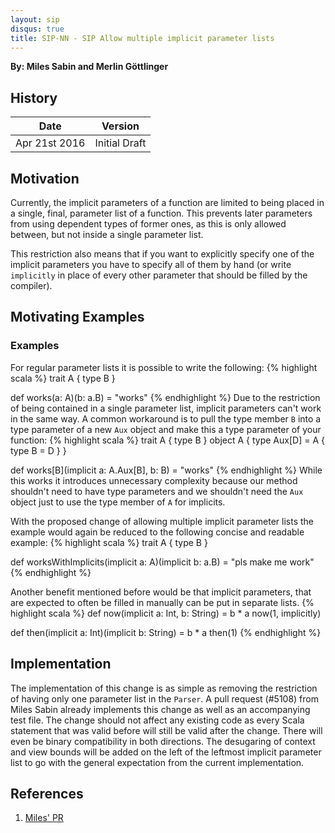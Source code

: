 ```yaml
---
layout: sip
disqus: true
title: SIP-NN - SIP Allow multiple implicit parameter lists
---
```


**By: Miles Sabin and Merlin Göttlinger**

## History

| Date          | Version       |
|---------------|---------------|
| Apr 21st 2016 | Initial Draft |

## Motivation

Currently, the implicit parameters of a function are limited to being placed in a single, final, parameter list of a function. This prevents later parameters from using dependent types of former ones, as this is only allowed between, but not inside a single parameter list. 

This restriction also means that if you want to explicitly specify one of the implicit parameters you have to specify all of them by hand (or write `implicitly` in place of every other parameter that should be filled by the compiler).

## Motivating Examples

### Examples

For regular parameter lists it is possible to write the following:
{% highlight scala %}
trait A { type B }

def works(a: A)(b: a.B) = "works"
{% endhighlight %}
Due to the restriction of being contained in a single parameter list, implicit parameters can't work in the same way. A common workaround is to pull the type member `B` into a type parameter of a new `Aux` object and make this a type parameter of your function:
{% highlight scala %}
trait A { type B }
object A { type Aux[D] = A { type B = D } }

def works[B](implicit a: A.Aux[B], b: B) = "works"
{% endhighlight %}
While this works it introduces unnecessary complexity because our method shouldn't need to have type parameters and we shouldn't need the `Aux` object just to use the type member of `A` for implicits.

With the proposed change of allowing multiple implicit parameter lists the example would again be reduced to the following concise and readable example:
{% highlight scala %}
trait A { type B }

def worksWithImplicits(implicit a: A)(implicit b: a.B) = "pls make me work"
{% endhighlight %}

Another benefit mentioned before would be that implicit parameters, that are expected to often be filled in manually can be put in separate lists.
{% highlight scala %}
def now(implicit a: Int, b: String) = b * a
now(1, implicitly)

def then(implicit a: Int)(implicit b: String) = b * a
then(1)
{% endhighlight %}

## Implementation

The implementation of this change is as simple as removing the restriction of having only one parameter list in the `Parser`. A pull request (#5108) from Miles Sabin already implements this change as well as an accompanying test file. The change should not affect any existing code as every Scala statement that was valid before will still be valid after the change. There will even be binary compatibility in both directions.
The desugaring of context and view bounds will be added on the left of the leftmost implicit parameter list to go with the general expectation from the current implementation.

## References

1. [Miles' PR][1]

[1]: https://github.com/scala/scala/pull/5108 "PR#5108"
